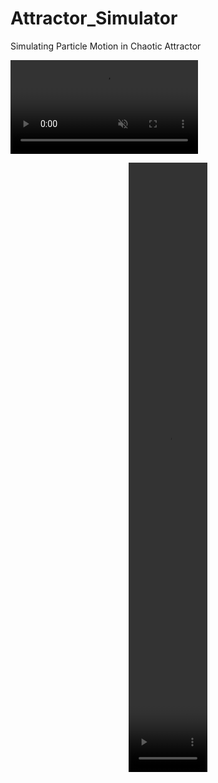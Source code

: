 # Attractor_Simulator
 Simulating Particle Motion in Chaotic Attractor

<video src="Attractor_Simulator/Demo/Lorentz_formation.mp4" controls="controls" muted="muted" class="d-block rounded-bottom-2 width-fit" style="max-height:640px;">
</video> 

<p align="center">
  <video src = "Attractor_Simulator/Demo/Lorentz_formation.mp4" width=25% height=25%/>
</p>
